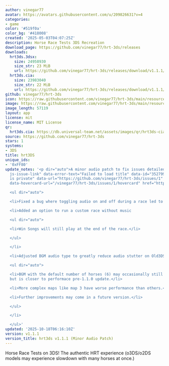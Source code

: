 ```yaml
---
author: vinegar77
avatar: https://avatars.githubusercontent.com/u/209826631?v=4
categories:
- game
color: '#519f0a'
color_bg: '#418008'
created: '2025-05-03T04:07:25Z'
description: Horse Race Tests 3DS Recreation
download_page: https://github.com/vinegar77/hrt-3ds/releases
downloads:
  hrt3ds.3dsx:
    size: 24958930
    size_str: 23 MiB
    url: https://github.com/vinegar77/hrt-3ds/releases/download/v1.1.1/hrt3ds.3dsx
  hrt3ds.cia:
    size: 23983040
    size_str: 22 MiB
    url: https://github.com/vinegar77/hrt-3ds/releases/download/v1.1.1/hrt3ds.cia
github: vinegar77/hrt-3ds
icon: https://raw.githubusercontent.com/vinegar77/hrt-3ds/main/resources/icon.png
image: https://raw.githubusercontent.com/vinegar77/hrt-3ds/main/resources/hrtbanner.png
image_length: 57119
layout: app
license: mit
license_name: MIT License
qr:
  hrt3ds.cia: https://db.universal-team.net/assets/images/qr/hrt3ds-cia.png
source: https://github.com/vinegar77/hrt-3ds
stars: 1
systems:
- 3DS
title: hrt3DS
unique_ids:
- '0xFF80'
update_notes: '<p dir="auto">A minor audio patch to fix issues detailed in <a class="issue-link
  js-issue-link" data-error-text="Failed to load title" data-id="3527991540" data-permission-text="Title
  is private" data-url="https://github.com/vinegar77/hrt-3ds/issues/1" data-hovercard-type="issue"
  data-hovercard-url="/vinegar77/hrt-3ds/issues/1/hovercard" href="https://github.com/vinegar77/hrt-3ds/issues/1">#1</a>:</p>

  <ul dir="auto">

  <li>Fixed a bug where toggling audio on and off during a race led to a crash.</li>

  <li>Added an option to run a custom race without music

  <ul dir="auto">

  <li>Win Songs will still play at the end of the race.</li>

  </ul>

  </li>

  <li>Adjusted BGM audio type to greatly reduce audio stutter on Old3DS.

  <ul dir="auto">

  <li>BGM with the default number of horses (6) may occasionally still stutter slightly,
  but is closer to performace pre-1.1.0 update.</li>

  <li>More complex maps like map 3 have worse performance than others.</li>

  <li>Further improvements may come in a future version.</li>

  </ul>

  </li>

  </ul>'
updated: '2025-10-18T06:16:10Z'
version: v1.1.1
version_title: hrt3ds v1.1.1 (Minor Audio Patch)
---
```

Horse Race Tests on 3DS! The authentic HRT experience (o3DS/o2DS models may experience slowdown with many horses at once.)